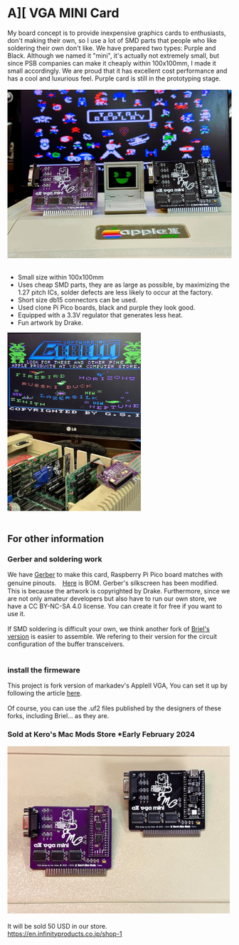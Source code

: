 # A][ VGA MINI Card
My board concept is to provide inexpensive graphics cards to enthusiasts, don't making their own, so I use a lot of SMD parts that people who like soldering their own don't like. We have prepared two types: Purple and Black.
Although we named it "mini", it's actually not extremely small, but since PSB companies can make it cheaply within 100x100mm, I made it small accordingly. We are proud that it has excellent cost performance and has a cool and luxurious feel. Purple card is still in the prototyping stage.<BR><BR>
<img src="Pictures/IMG_8926.jpeg" width="520px"><BR><BR>

- Small size within 100x100mm<BR>
- Uses cheap SMD parts, they are as large as possible, by maximizing the 1.27 pitch ICs, solder defects are less likely to occur at the factory.<BR>
- Short size db15 connectors can be used.<BR>
- Used clone Pi Pico boards, black and purple they look good.<BR>
- Equipped with a 3.3V regulator that generates less heat.<BR>
- Fun artwork by Drake.


<img src="Pictures/IMG_8919.jpeg" width="300px"><BR><BR>

## For other information

### Gerber and soldering work

We have [Gerber](Gerber_GH) to make this card, Raspberry Pi Pico board matches with genuine pinouts.　[Here](A2VGA_BLK_BOM.xlsx) is BOM. Gerber's silkscreen has been modified. This is because the artwork is copyrighted by Drake. Furthermore, since we are not only amateur developers but also have to run our own store, we have a CC BY-NC-SA 4.0 license. You can create it for free if you want to use it.<BR><BR>
If SMD soldering is difficult your own, we think another fork of [Briel's version](https://github.com/retrotink/Apple-II-VGA) is easier to assemble. We refering to their version for the circuit configuration of the buffer transceivers.<BR><BR>

### install the firmeware

This project is fork version of markadev's AppleII VGA, You can set it up by following the article [here](https://github.com/markadev/AppleII-VGA/tree/main/pico).<BR><BR>Of course, you can use the .uf2 files published by the designers of these forks, including Briel... as they are.<BR>


### Sold at Kero's Mac Mods Store *Early February 2024
<img src="Pictures/IMG_8895.jpeg" width="500px"><BR><BR>
It will be sold 50 USD in our store. <BR>
https://en.infinityproducts.co.jp/shop-1



